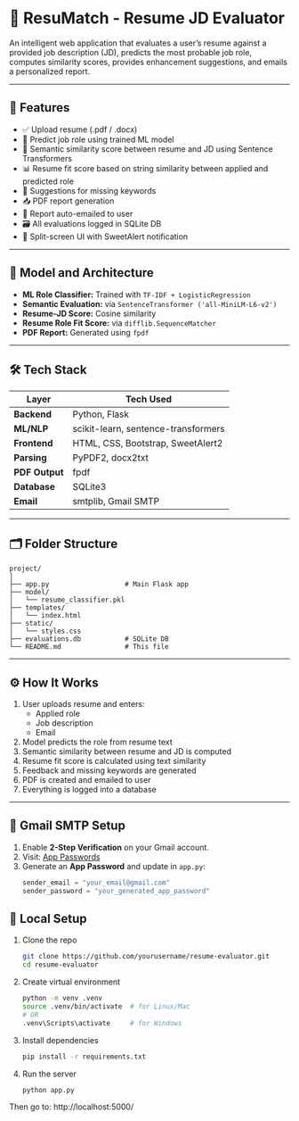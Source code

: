# 📄 ResuMatch - Resume JD Evaluator

An intelligent web application that evaluates a user’s resume against a provided job description (JD), predicts the most probable job role, computes similarity scores, provides enhancement suggestions, and emails a personalized report.

---

## 🚀 Features

- ✅ Upload resume (.pdf / .docx)
- 🎯 Predict job role using trained ML model
- 🤖 Semantic similarity score between resume and JD using Sentence Transformers
- 📊 Resume fit score based on string similarity between applied and predicted role
- 🧠 Suggestions for missing keywords
- 📥 PDF report generation
- 📧 Report auto-emailed to user
- 🗃️ All evaluations logged in SQLite DB
- 🎨 Split-screen UI with SweetAlert notification

---

## 🧠 Model and Architecture

- **ML Role Classifier:** Trained with `TF-IDF + LogisticRegression`
- **Semantic Evaluation:** via `SentenceTransformer ('all-MiniLM-L6-v2')`
- **Resume-JD Score:** Cosine similarity
- **Resume Role Fit Score:** via `difflib.SequenceMatcher`
- **PDF Report:** Generated using `fpdf`

---

## 🛠 Tech Stack

| Layer          | Tech Used                           |
| -------------- | ----------------------------------- |
| **Backend**    | Python, Flask                       |
| **ML/NLP**     | scikit-learn, sentence-transformers |
| **Frontend**   | HTML, CSS, Bootstrap, SweetAlert2   |
| **Parsing**    | PyPDF2, docx2txt                    |
| **PDF Output** | fpdf                                |
| **Database**   | SQLite3                             |
| **Email**      | smtplib, Gmail SMTP                 |

---

## 🗂 Folder Structure

```
project/
│
├── app.py                   # Main Flask app
├── model/
│   └── resume_classifier.pkl
├── templates/
│   └── index.html
├── static/
│   └── styles.css
├── evaluations.db           # SQLite DB
└── README.md                # This file
```

---

## ⚙️ How It Works

1. User uploads resume and enters:
   - Applied role
   - Job description
   - Email
2. Model predicts the role from resume text
3. Semantic similarity between resume and JD is computed
4. Resume fit score is calculated using text similarity
5. Feedback and missing keywords are generated
6. PDF is created and emailed to user
7. Everything is logged into a database

---

## 📧 Gmail SMTP Setup

1. Enable **2-Step Verification** on your Gmail account.
2. Visit: [App Passwords](https://myaccount.google.com/apppasswords)
3. Generate an **App Password** and update in `app.py`:
   ```python
   sender_email = "your_email@gmail.com"
   sender_password = "your_generated_app_password"
   ```

## 🧪 Local Setup

1. Clone the repo
   ```bash
   git clone https://github.com/yourusername/resume-evaluator.git
   cd resume-evaluator
   ```
2. Create virtual environment
   ```bash
   python -m venv .venv
   source .venv/bin/activate  # for Linux/Mac
   # OR
   .venv\Scripts\activate     # for Windows
   ```
3. Install dependencies
   ```bash
   pip install -r requirements.txt
   ```
4. Run the server
   ```bash
   python app.py
   ```

Then go to: http://localhost:5000/

